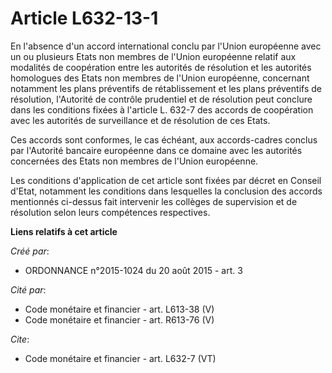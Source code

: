 # Article L632-13-1

En l'absence d'un accord international conclu par l'Union européenne avec un ou plusieurs Etats non membres de l'Union
européenne relatif aux modalités de coopération entre les autorités de résolution et les autorités homologues des Etats non
membres de l'Union européenne, concernant notamment les plans préventifs de rétablissement et les plans préventifs de
résolution, l'Autorité de contrôle prudentiel et de résolution peut conclure dans les conditions fixées à l'article L. 632-7
des accords de coopération avec les autorités de surveillance et de résolution de ces Etats. 

Ces accords sont conformes, le cas échéant, aux accords-cadres conclus par l'Autorité bancaire européenne dans ce domaine
avec les autorités concernées des Etats non membres de l'Union européenne. 

Les conditions d'application de cet article sont fixées par décret en Conseil d'Etat, notamment les conditions dans
lesquelles la conclusion des accords mentionnés ci-dessus fait intervenir les collèges de supervision et de résolution selon
leurs compétences respectives.

**Liens relatifs à cet article**

_Créé par_:

  - ORDONNANCE n°2015-1024 du 20 août 2015 - art. 3

_Cité par_:

  - Code monétaire et financier - art. L613-38 (V)
  - Code monétaire et financier - art. R613-76 (V)

_Cite_:

  - Code monétaire et financier - art. L632-7 (VT)

